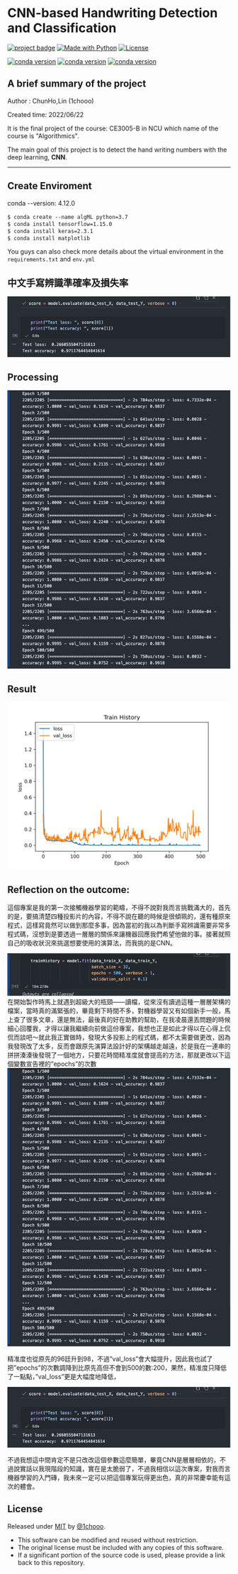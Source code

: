 # CNN-based Handwriting Detection and Classification

[![project badge](https://img.shields.io/badge/1chooo-CNN__Handwriting__Dection-informational)](https://github.com/1chooo/CNN-handwriting-dection)
[![Made with Python](https://img.shields.io/badge/Python-=3.7-blue?logo=python&logoColor=white)](https://python.org "Go to Python homepage")
[![License](https://img.shields.io/badge/License-MIT-blue)](./LICENSE "Go to license section")

[![conda version](https://img.shields.io/badge/conda-342B029.svg?&style=for-the-badge&logo=anaconda&logoColor=white)](https://docs.conda.io/en/latest/#)
[![conda version](https://img.shields.io/badge/TensorFlow-FF6F00?style=for-the-badge&logo=tensorflow&logoColor=white)](https://www.tensorflow.org/)
[![conda version](https://img.shields.io/badge/Keras-FF0000?style=for-the-badge&logo=keras&logoColor=white)](https://keras.io/)

## A brief summary of the project
Author : ChunHo,Lin (1chooo)  

Created time: 2022/06/22  

It is the final project of the course: CE3005-B in NCU which name of the course is "Algorithmics". 

The main goal of this project is to detect the hand writing numbers with the deep learning, **CNN**.

---

## Create Enviroment

conda --version: 4.12.0
 
```
$ conda create --name algML python=3.7
$ conda install tensorflow=1.15.0
$ conda install keras=2.3.1
$ conda install matplotlib
```

You guys can also check more details about the virtual environment in the `requirements.txt` and `env.yml`

## 中文手寫辨識準確率及損失率

![plot](src/img/loss_and_accuracy.png)


## Processing

![plot](src/img/process.png)

## Result

![result](src/img/result.jpg)

## Reflection on the outcome: 

這個專案是我的第一次接觸機器學習的範疇，不得不說對我而言挑戰滿大的，首先的是，要搞清楚四種投影片的內容，不得不說在聽的時候是很傾珮的，還有種原來程式，這樣寫竟然可以做到那麼多事，因為當初的我以為判斷手寫辨識需要非常多程式碼，沒想到是要透過一層層的關係來讓機器回應我們希望他做的事。接著就照自己的吸收狀況來挑選想要使用的演算法，而我挑的是CNN。

![](src/img/thought1.png)
在開始製作時馬上就遇到超級大的瓶頸——讀檔，從來沒有讀過這種一層層架構的檔案，當時真的滿緊張的，畢竟剩下時間不多，對機器學習又有如個新手一般，馬上查了很多文章，還是無法，最後真的好在助教的幫助，在我凌晨還丟問題的時候細心回覆我，才得以讓我繼續向前做這份專案，我想也正是如此才得以在心得上侃侃而談吧～就此我正實做時，發現大多投影上的程式碼，都不太需要做更改，因為我發現改了太多，反而會跟原先演算法設計好的架構越走越遠，於是我在一連串的拼拼湊湊後發現了一個地方，只要花時間精准度就會提高的方法，那就更改以下這個變數宣告裡的”epochs”的次數
![](src/img/thought2.png)

精准度也從原先的96廷升到98，不過”val_loss”會大幅提升，因此我也試了把”epochs”的次數調降到比原先高但不會到500的數:200，果然，精准度只降低了一點點，”val_loss”更是大幅度地降低，

![](src/img/thought3.png)

不過我想這中間肯定不是只改改這個參數這麼簡單，畢竟CNN是層層相依的，不過說實話以我現階段的知識，實在是太脆弱了，不過我相信以這次專案，對我而言機器學習的入門磚，我未來一定可以把這個專案玩得更出色，真的非常慶幸能有這次的體會。

## License

Released under [MIT](./LICENSE) by [@1chooo](https://github.com/1chooo).

- This software can be modified and reused without restriction.
- The original license must be included with any copies of this software.
- If a significant portion of the source code is used, please provide a link back to this repository.